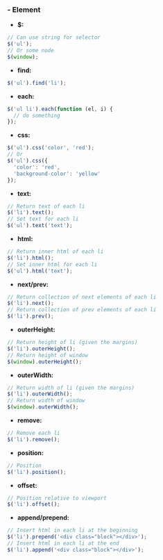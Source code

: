 ### - Element

- **$:**
```javascript
// Can use string for selector
$('ul');
// Or some node
$(window);
```

- **find:**
```javascript
$('ul').find('li');
```

- **each:**
```javascript
$('ul li').each(function (el, i) {
  // do something
});
```

- **css:**
```javascript
$('ul').css('color', 'red');
// Or
$('ul').css({
  'color': 'red',
  'background-color': 'yellow'
});
```

- **text:**
```javascript
// Return text of each li
$('li').text();
// Set text for each li
$('ul').text('text');
```

- **html:**
```javascript
// Return inner html of each li
$('li').html();
// Set inner html for each li
$('ul').html('text');
```

- **next/prev:**
```javascript
// Return collection of next elements of each li
$('li').next();
// Return collection of prev elements of each li
$('li').prev();
```

- **outerHeight:**
```javascript
// Return height of li (given the margins)
$('li').outerHeight();
// Return height of window
$(window).outerHeight();
```

- **outerWidth:**
```javascript
// Return width of li (given the margins)
$('li').outerWidth();
// Return width of window
$(window).outerWidth();
```

- **remove:**
```javascript
// Remove each li
$('li').remove();
```

- **position:**
```javascript
// Position
$('li').position();
```

- **offset:**
```javascript
// Position relative to viewport
$('li').offset();
```

- **append/prepend:**
```javascript
// Insert html in each li at the beginning
$('li').prepend('<div class="block"></div>');
// Insert html in each li at the end
$('li').append('<div class="block"></div>');
```
